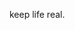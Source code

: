 keep life real.
<!---
becanmc/becanmc is a ✨ special ✨ repository because its `README.md` (this file) appears on your GitHub profile.
You can click the Preview link to take a look at your changes.
--->
